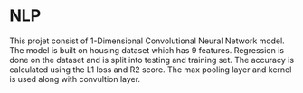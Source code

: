 # NLP
This projet consist of 1-Dimensional Convolutional Neural Network model. The model is built on housing dataset which has 9 features. Regression is done on the dataset and is split into testing and training set. The accuracy is calculated using the L1 loss and R2 score. The max pooling layer and kernel is used along with convultion layer.
